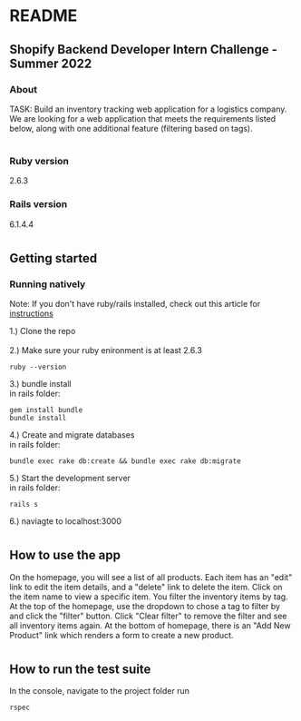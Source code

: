 # README

## Shopify Backend Developer Intern Challenge - Summer 2022

### About

TASK: Build an inventory tracking web application for a logistics company. We are looking for a web application that meets the requirements listed below, along with one additional feature (filtering based on tags).

#

### Ruby version

2.6.3

### Rails version

6.1.4.4

#

## Getting started

### Running natively

Note: If you don't have ruby/rails installed, check out this article for [instructions](https://medium.com/@herowebdev1/install-rails-on-your-mac-linux-via-homebrew-a36e57867bae)

1.) Clone the repo <br> <br>
2.) Make sure your ruby enironment is at least 2.6.3

```
ruby --version
```

3.) bundle install <br>
in rails folder:

```
gem install bundle
bundle install
```

4.) Create and migrate databases <br>
in rails folder:

```
bundle exec rake db:create && bundle exec rake db:migrate
```

5.) Start the development server <br>
in rails folder:

```
rails s
```

6.) naviagte to localhost:3000

#

## How to use the app

On the homepage, you will see a list of all products. Each item has an "edit" link to edit the item details, and a "delete" link to delete the item. Click on the item name to view a specific item. You filter the inventory items by tag. At the top of the homepage, use the dropdown to chose a tag to filter by and click the "filter" button. Click "Clear filter" to remove the filter and see all inventory items again. At the bottom of homepage, there is an "Add New Product" link which renders a form to create a new product.

#

## How to run the test suite

In the console, navigate to the project folder run

```
rspec
```
